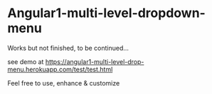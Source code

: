 # Angular1-multi-level-dropdown-menu

Works but not finished, to be continued...

see demo at https://angular1-multi-level-drop-menu.herokuapp.com/test/test.html

Feel free to use, enhance & customize
